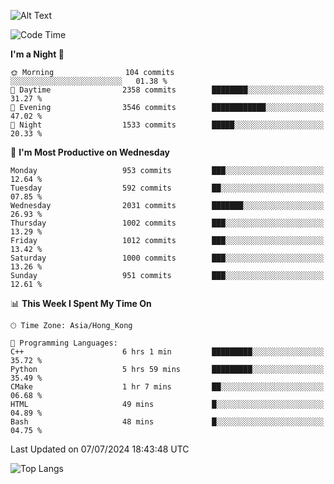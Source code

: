 ![Alt Text](https://media.tenor.com/3Gehha8RO-sAAAAC/goose-dance.gif)

<!--START_SECTION:waka-->
![Code Time](http://img.shields.io/badge/Code%20Time-213%20hrs%2022%20mins-blue)

**I'm a Night 🦉** 

```text
🌞 Morning                104 commits         ░░░░░░░░░░░░░░░░░░░░░░░░░   01.38 % 
🌆 Daytime                2358 commits        ████████░░░░░░░░░░░░░░░░░   31.27 % 
🌃 Evening                3546 commits        ████████████░░░░░░░░░░░░░   47.02 % 
🌙 Night                  1533 commits        █████░░░░░░░░░░░░░░░░░░░░   20.33 % 
```
📅 **I'm Most Productive on Wednesday** 

```text
Monday                   953 commits         ███░░░░░░░░░░░░░░░░░░░░░░   12.64 % 
Tuesday                  592 commits         ██░░░░░░░░░░░░░░░░░░░░░░░   07.85 % 
Wednesday                2031 commits        ███████░░░░░░░░░░░░░░░░░░   26.93 % 
Thursday                 1002 commits        ███░░░░░░░░░░░░░░░░░░░░░░   13.29 % 
Friday                   1012 commits        ███░░░░░░░░░░░░░░░░░░░░░░   13.42 % 
Saturday                 1000 commits        ███░░░░░░░░░░░░░░░░░░░░░░   13.26 % 
Sunday                   951 commits         ███░░░░░░░░░░░░░░░░░░░░░░   12.61 % 
```


📊 **This Week I Spent My Time On** 

```text
🕑︎ Time Zone: Asia/Hong_Kong

💬 Programming Languages: 
C++                      6 hrs 1 min         █████████░░░░░░░░░░░░░░░░   35.72 % 
Python                   5 hrs 59 mins       █████████░░░░░░░░░░░░░░░░   35.49 % 
CMake                    1 hr 7 mins         ██░░░░░░░░░░░░░░░░░░░░░░░   06.68 % 
HTML                     49 mins             █░░░░░░░░░░░░░░░░░░░░░░░░   04.89 % 
Bash                     48 mins             █░░░░░░░░░░░░░░░░░░░░░░░░   04.75 % 
```


 Last Updated on 07/07/2024 18:43:48 UTC
<!--END_SECTION:waka-->

![Top Langs](https://github-readme-stats-rose-phi.vercel.app/api/top-langs/?username=jxncted\&layout=compact&hide=c,assembly,jupyter%20notebook)
